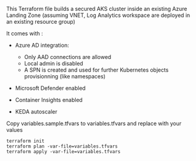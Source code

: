 This Terraform file builds a secured AKS cluster inside an existing Azure Landing Zone (assuming VNET, Log Analytics workspace are deployed in an existing resource group)

It comes with :

- Azure AD integration:
    - Only AAD connections are allowed
	- Local admin is disabled
	- A SPN is created and used for further Kubernetes objects provisionning (like namespaces)

- Microsoft Defender enabled
- Container Insights enabled
- KEDA autoscaler

Copy variables.sample.tfvars to variables.tfvars and replace with your values

```
terraform init
terraform plan -var-file=variables.tfvars
terraform apply -var-file=variables.tfvars 
```